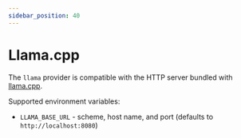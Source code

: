 ```yaml
---
sidebar_position: 40
---
```


# Llama.cpp

The `llama` provider is compatible with the HTTP server bundled with [llama.cpp](https://github.com/ggerganov/llama.cpp).

Supported environment variables:

- `LLAMA_BASE_URL` - scheme, host name, and port (defaults to `http://localhost:8080`)

